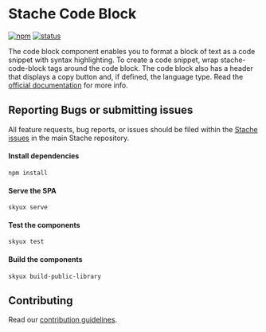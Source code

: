 # Stache Code Block

[![npm](https://img.shields.io/npm/v/@blackbaud/stache-code-block.svg)](https://www.npmjs.com/package/@blackbaud/stache-code-block)
[![status](https://travis-ci.org/blackbaud/stache-code-block.svg?branch=master)](https://travis-ci.org/blackbaud/stache-code-block)

The code block component enables you to format a block of text as a code snippet with syntax highlighting. To create a code snippet, wrap stache-code-block tags around the code block. The code block also has a header that displays a copy button and, if defined, the language type. Read the [official documentation](https://docs.blackbaud.com/stache/content/code-block) for more info.

## Reporting Bugs or submitting issues

All feature requests, bug reports, or issues should be filed within the [Stache issues](https://github.com/blackbaud/stache2/issues) in the main Stache repository.

#### Install dependencies

```
npm install
```

#### Serve the SPA

```
skyux serve
```

#### Test the components

```
skyux test
```

#### Build the components

```
skyux build-public-library
```

## Contributing

Read our [contribution guidelines](https://github.com/blackbaud/stache2/blob/master/CONTRIBUTING.md).
